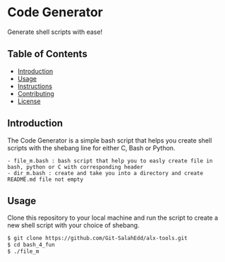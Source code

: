 # Code Generator

Generate shell scripts with ease!

## Table of Contents

- [Introduction](#introduction)
- [Usage](#usage)
- [Instructions](#instructions)
- [Contributing](#contributing)
- [License](#license)

## Introduction

The Code Generator is a simple bash script that helps you create shell scripts with the shebang line for either C, Bash or Python.

	- file_m.bash : bash script that help you to easly create file in bash, python or C with corresponding header
	- dir_m.bash : create and take you into a directory and create  README.md file not empty

## Usage

Clone this repository to your local machine and run the script to create a new shell script with your choice of shebang.

```bash
$ git clone https://github.com/Git-SalahEdd/alx-tools.git
$ cd bash_4_fun
$ ./file_m
